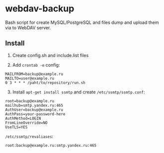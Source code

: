 # webdav-backup

Bash script for create MySQL/PostgreSQL and files dump and upload them via to WebDAV server.

## Install 

1. Create config.sh and include.list files

2. Add `crontab -e` config:
```
MAILFROM=backup@example.ru
MAILTO=user@example.ru
0 3 * * * /paht/to/repository/run.sh
```

3. Install `apt-get install ssmtp` and create `/etc/ssmtp/ssmtp.conf`:
```
root=backup@example.ru
mailhub=smtp.yandex.ru:465
AuthUser=backup@example.ru
AuthPass=your-password-here
AuthMethod=LOGIN
FromLineOverride=NO
UseTLS=YES
```

`/etc/ssmtp/revaliases`:
```
root:backup@example.ru:smtp.yandex.ru:465
```
